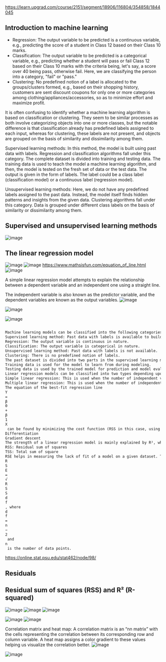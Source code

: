 
https://learn.upgrad.com/course/2151/segment/18906/116804/354858/1844045

## Introduction to machine learning
* Regression: The output variable to be predicted is a continuous variable, e.g., predicting the score of a student in Class 12 based on their Class 10 marks.  
* Classification: The output variable to be predicted is a categorical variable, e.g., predicting whether a student will pass or fail Class 12 based on their Class 10 marks with the criteria being, let's say, a score over 40 being pass, otherwise fail. Here, we are classifying the person into a category, "fail" or "pass." 
* Clustering: No predefined notion of a label is allocated to the groups/clusters formed, e.g., based on their shopping history, customers are sent discount coupons for only one or more categories among clothing/appliances/accessories, so as to minimize effort and maximize profit.

It is often confusing to identify whether a machine learning algorithm is based on classification or clustering. They seem to be similar processes as both involve categorizing objects into one or more classes, but the notable difference is that classification already has predefined labels assigned to each input, whereas for clustering, these labels are not present, and objects are grouped on the basis of similarity and dissimilarity among them. 

Supervised learning methods: In this method, the model is built using past data with labels. Regression and classification algorithms fall under this category. The complete dataset is divided into training and testing data. The training data is used to teach the model a machine learning algorithm, and then, the model is tested on the fresh set of data or the test data. The output is given in the form of labels. The label could be a class label (classification model) or a continuous label (regression model). 

Unsupervised learning methods: Here, we do not have any predefined labels assigned to the past data. Instead, the model itself finds hidden patterns and insights from the given data. Clustering algorithms fall under this category. Data is grouped under different class labels on the basis of similarity or dissimilarity among them.

## Supervised and unsupervised learning methods
![image](https://user-images.githubusercontent.com/20191454/160465961-6ddfbd19-d40e-4a95-ab38-829c5e4652db.png)

## The linear regression model
![image](https://user-images.githubusercontent.com/20191454/160467040-96216462-4e2d-4837-8df3-7dc5ab7ccd43.png)
![image](https://user-images.githubusercontent.com/20191454/160467135-ca74bdd2-55d1-41ca-9456-3de75915e43c.png)
https://www.mathsisfun.com/equation_of_line.html
![image](https://user-images.githubusercontent.com/20191454/160469111-0024a2fb-4eed-4f3a-bee9-bbc2d72a91d3.png)


A simple linear regression model attempts to explain the relationship between a dependent variable and an independent one using a straight line.

The independent variable is also known as the predictor variable, and the dependent variables are known as the output variables.
![image](https://user-images.githubusercontent.com/20191454/160469697-48511590-3c11-4995-9d1e-e4f08f06b1a1.png)

![image](https://user-images.githubusercontent.com/20191454/160472322-21163d56-2137-4835-a4e5-ca437d8f4086.png)

![image](https://user-images.githubusercontent.com/20191454/160473420-2663f014-6cce-4be0-9a62-847e4f52ce1f.png)

```markdown

Machine learning models can be classified into the following categories:
Supervised learning method: Past data with labels is available to build the model.
Regression: The output variable is continuous in nature.
Classification: The output variable is categorical in nature.
Unsupervised learning method: Past data with labels is not available.
Clustering: There is no predefined notion of labels.
The past dataset is divided into two parts in the supervised learning method: 
Training data is used for the model to learn from during modeling.
Testing data is used by the trained model for prediction and model evaluation.
Linear regression models can be classified into two types depending upon the number of independent variables: 
Simple linear regression: This is used when the number of independent variables is 1.
Multiple linear regression: This is used when the number of independent variables is more than 1.
The equation of the best-fit regression line 
Y
=
β
0
+
β
1
X
 can be found by minimizing the cost function (RSS in this case, using the ordinary least squares method), which is done using the following two methods:
Differentiation
Gradient descent 
The strength of a linear regression model is mainly explained by R², where R² = 1 - (RSS/TSS).
RSS: Residual sum of squares
TSS: Total sum of square
RSE helps in measuring the lack of fit of a model on a given dataset. The closeness of the estimated regression coefficients to the true ones can be estimated using RSE. It is related to RSS by the formula: 
R
S
E
=
√
R
S
S
d
f
, where 
d
f
=
n
−
2
 and 
n
 is the number of data points.
```
https://online.stat.psu.edu/stat462/node/98/

## Residuals

## Residual sum of squares (RSS) and R² (R-squared)


![image](https://user-images.githubusercontent.com/20191454/160610971-64eb3f87-099b-4bb6-b106-1b5c01b04625.png)
![image](https://user-images.githubusercontent.com/20191454/160659038-d37403aa-02a7-441f-be0b-df5885381899.png)
![image](https://user-images.githubusercontent.com/20191454/160659531-6c9a5430-ae6b-402d-a0f6-4beeb7241b1a.png)

![image](https://user-images.githubusercontent.com/20191454/160659819-04852f76-72b5-47c0-b46c-bf37249879ba.png)
![image](https://user-images.githubusercontent.com/20191454/160662420-11a5c164-c34e-49a5-953f-8c671c786ba4.png)

Correlation matrix and heat map: A correlation matrix is an “nn matrix” with the cells representing the correlation between its corresponding row and column variable. A heat map assigns a color gradient to these values helping us visualize the correlation better.
![image](https://user-images.githubusercontent.com/20191454/160666285-f7363138-2030-4ffe-b494-99b233f94df7.png)

![image](https://user-images.githubusercontent.com/20191454/160670740-93d309c4-950b-421c-8a3f-ca087322074f.png)






